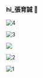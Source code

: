 ### hi_張育誠 👋


![4](https://github-readme-stats.vercel.app/api/top-langs/?username=joohnny3)


![3](https://github-readme-stats.vercel.app/api?username=joohnny3&show_icons=true)
<div>
	<img src="https://github-readme-stats.vercel.app/api?username=joohnny3&show_icons=true">
	
</div>

![2](https://img.shields.io/github/watchers/joohnny/1000?style=social)

![1](https://komarev.com/ghpvc/?username=joohnny3)



<!--
**joohnny3/joohnny3** is a ✨ _special_ ✨ repository because its `README.md` (this file) appears on your GitHub profile.




Here are some ideas to get you started:

- 🔭 I’m currently working on ...
- 🌱 I’m currently learning ...
- 👯 I’m looking to collaborate on ...
- 🤔 I’m looking for help with ...
- 💬 Ask me about ...
- 📫 How to reach me: ...
- 😄 Pronouns: ...
- ⚡ Fun fact: ...
-->
